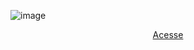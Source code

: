 ![image](https://user-images.githubusercontent.com/88943961/159035120-77853e34-21bb-4420-ad81-5793a81cc4e7.png)
<p align=center>
<a href="https://alchemist-developer.github.io/site-hyped-front-end/">Acesse<a>
</p>
